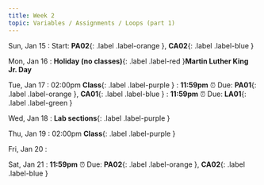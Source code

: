```yaml
---
title: Week 2
topic: Variables / Assignments / Loops (part 1)
---
```

Sun, Jan 15
: Start: **PA02**{: .label .label-orange }, **CA02**{: .label .label-blue }


Mon, Jan 16
: **Holiday (no classes)**{: .label .label-red }**Martin Luther King Jr. Day**


Tue, Jan 17
: 02:00pm **Class**{: .label .label-purple }
: **11:59pm**  ⏰  Due: **PA01**{: .label .label-orange }, **CA01**{: .label .label-blue }
: **11:59pm**  ⏰  Due: **LA01**{: .label .label-green }


Wed, Jan 18
: **Lab sections**{: .label .label-purple }


Thu, Jan 19
: 02:00pm **Class**{: .label .label-purple } 


Fri, Jan 20
: [](#)

Sat, Jan 21
: **11:59pm**  ⏰  Due: **PA02**{: .label .label-orange }, **CA02**{: .label .label-blue }
